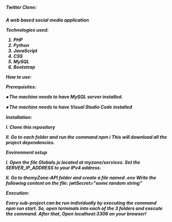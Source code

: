 <h5> Twitter Clone: <h5/>
A web based social media application


Technologies used:
1.	PHP
2.	Python
3.	JavaScript
4.	CSS
5.	MySQL
6.	Bootstrap

How to use:



Prerequisites:

⦁	The machine needs to have MySQL server installed.

⦁	The machine needs to have Visual Studio Code installed



Installation:

I.	Clone this repository

II.	Go to each folder and run the command
   npm i
     This will download all the project dependencies.


Environment setup

I.	Open the file Globals.js located at myzone/services.
   Set the SERVER_IP_ADDRESS to your IPv4 address.
   
II.	Go to themyZone-API folder and create a file named
  .env
  Write the following content on the file:
  jwtSecret="some random string"


Execution:

Every sub-project can be run individually by executing the command npm run start.
So, open terminals into each of the 3 folders and execute the command.
After that, Open localhost:3306 on your browser!
